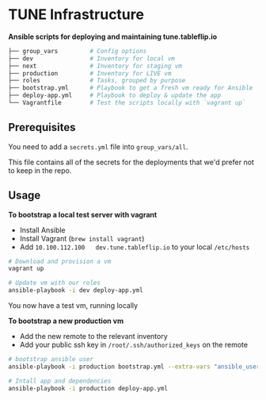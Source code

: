 # TUNE Infrastructure

**Ansible scripts for deploying and maintaining tune.tableflip.io**

```sh
├── group_vars         # Config options
├── dev                # Inventory for local vm
├── next               # Inventory for staging vm
├── production         # Inventory for LIVE vm
├── roles              # Tasks, grouped by purpose
├── bootstrap.yml      # Playbook to get a fresh vm ready for Ansible
├── deploy-app.yml     # Playbook to deploy & update the app
└── Vagrantfile        # Test the scripts locally with `vagrant up`
```

## Prerequisites

You need to add a `secrets.yml` file into `group_vars/all`.

This file contains all of the secrets for the deployments that we'd prefer not to keep in the repo.
## Usage

**To bootstrap a local test server with vagrant**

- Install Ansible
- Install Vagrant (`brew install vagrant`)
- Add `10.100.112.100	dev.tune.tableflip.io` to your local `/etc/hosts`

```sh
# Download and provision a vm
vagrant up

# Update vm with our roles
ansible-playbook -i dev deploy-app.yml
```

You now have a test vm, running locally

**To bootstrap a new production vm**

- Add the new remote to the relevant inventory
- Add your public ssh key in `/root/.ssh/authorized_keys` on the remote

```sh
# bootstrap ansible user
ansible-playbook -i production bootstrap.yml --extra-vars "ansible_user=root"

# Intall app and dependencies
ansible-playbook -i production deploy-app.yml
```
